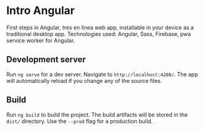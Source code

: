 # Intro Angular
First steps in Angular, tres en linea web app, installable in your device as a traditional desktop app. Technologies used: Angular, Sass, Firebase, pwa service worker for Angular.


## Development server

Run `ng serve` for a dev server. Navigate to `http://localhost:4200/`. The app will automatically reload if you change any of the source files.

## Build

Run `ng build` to build the project. The build artifacts will be stored in the `dist/` directory. Use the `--prod` flag for a production build.

<!-- ## Deployment 

ng add @angular/fire
ng add @angular/pwa
ng build (can be done in nx console)
ng deploy -->
